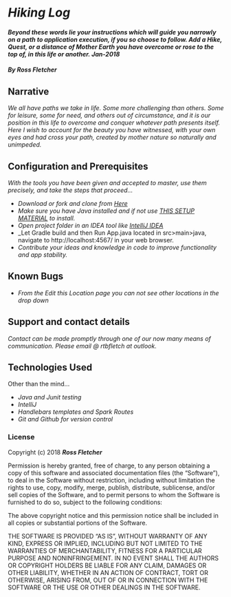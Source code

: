# _Hiking Log_

#### _Beyond these words lie your instructions which will guide you narrowly on a path to application execution, if you so choose to follow. Add a Hike, Quest, or a distance of Mother Earth you have overcome or rose to the top of, in this life or another._ _Jan-2018_

#### _**By Ross Fletcher**_

## Narrative

_We all have paths we take in life. Some more challenging than others. Some for leisure, some for need, and others out of circumstance, and it is our position in this life to overcome and conquer whatever path presents itself. Here I wish to account for the beauty you have witnessed, with your own eyes and had cross your path, created by mother nature so naturally and unimpeded._

## Configuration and Prerequisites

_With the tools you have been given and accepted to master, use them precisely, and take the steps that proceed..._


* _Download or fork and clone from [Here](https://github.com/rossfletcher19/crowdSourcingSite)_
* _Make sure you have Java installed and if not use [THIS SETUP MATERIAL](https://www.learnhowtoprogram.com/java/getting-started-with-java-39a9253a-41da-43f5-b50b-a922b3f613f5/installing-java-2990cd6c-3c11-4109-a6f9-2cd8f9579172) to install._
* _Open project folder in an IDEA tool like [IntelliJ IDEA](https://www.jetbrains.com/idea/)_
* _Let Gradle build and then Run App.java located in src>main>java, navigate to http://localhost:4567/ in your web browser.
* _Contribute your ideas and knowledge in code to improve functionality and app stability._

## Known Bugs

* _From the Edit this Location page you can not see other locations in the drop down_

## Support and contact details

_Contact can be made promptly through one of our now many means of communication. Please email @ rtbfletch at outlook._

## Technologies Used

Other than the mind...

* _Java and Junit testing_
* _IntelliJ_
* _Handlebars templates and Spark Routes_
* _Git and Github for version control_

### License

Copyright (c) 2018 **_Ross Fletcher_**

Permission is hereby granted, free of charge, to any person obtaining a copy of this software and associated documentation files (the “Software”), to deal in the Software without restriction, including without limitation the rights to use, copy, modify, merge, publish, distribute, sublicense, and/or sell copies of the Software, and to permit persons to whom the Software is furnished to do so, subject to the following conditions:

The above copyright notice and this permission notice shall be included in all copies or substantial portions of the Software.

THE SOFTWARE IS PROVIDED “AS IS”, WITHOUT WARRANTY OF ANY KIND, EXPRESS OR IMPLIED, INCLUDING BUT NOT LIMITED TO THE WARRANTIES OF MERCHANTABILITY, FITNESS FOR A PARTICULAR PURPOSE AND NONINFRINGEMENT. IN NO EVENT SHALL THE AUTHORS OR COPYRIGHT HOLDERS BE LIABLE FOR ANY CLAIM, DAMAGES OR OTHER LIABILITY, WHETHER IN AN ACTION OF CONTRACT, TORT OR OTHERWISE, ARISING FROM, OUT OF OR IN CONNECTION WITH THE SOFTWARE OR THE USE OR OTHER DEALINGS IN THE SOFTWARE.
